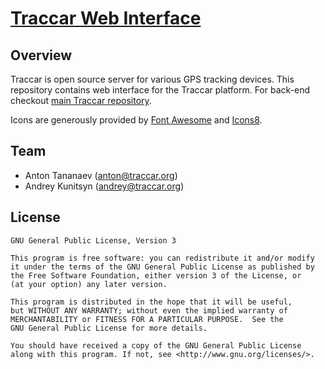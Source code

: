 # [Traccar Web Interface](https://www.traccar.org)

## Overview

Traccar is open source server for various GPS tracking devices. This repository contains web interface for the Traccar platform. For back-end checkout [main Traccar repository](https://github.com/tananaev/traccar).

Icons are generously provided by [Font Awesome](http://fontawesome.io/) and [Icons8](https://icons8.com/).

## Team

- Anton Tananaev ([anton@traccar.org](mailto:anton@traccar.org))
- Andrey Kunitsyn ([andrey@traccar.org](mailto:andrey@traccar.org))

## License

    GNU General Public License, Version 3

    This program is free software: you can redistribute it and/or modify
    it under the terms of the GNU General Public License as published by
    the Free Software Foundation, either version 3 of the License, or
    (at your option) any later version.

    This program is distributed in the hope that it will be useful,
    but WITHOUT ANY WARRANTY; without even the implied warranty of
    MERCHANTABILITY or FITNESS FOR A PARTICULAR PURPOSE.  See the
    GNU General Public License for more details.

    You should have received a copy of the GNU General Public License
    along with this program. If not, see <http://www.gnu.org/licenses/>.
